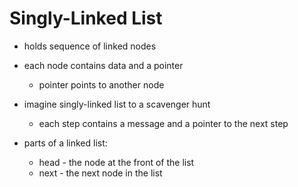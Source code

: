 Singly-Linked List
==================

* holds sequence of linked nodes
* each node contains data and a pointer
  * pointer points to another node
* imagine singly-linked list to a scavenger hunt
  * each step contains a message and a pointer to the next step

* parts of a linked list:
  * head - the node at the front of the list
  * next - the next node in the list
  
